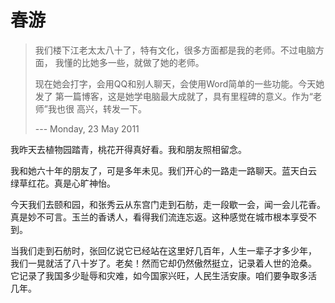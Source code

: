 # 春游

> 
> 我们楼下江老太太八十了，特有文化，很多方面都是我的老师。不过电脑方面，
> 我懂的比她多一些，就做了她的老师。
>
> 现在她会打字，会用QQ和别人聊天，会使用Word简单的一些功能。今天她发了
> 第一篇博客，这是她学电脑最大成就了，具有里程碑的意义。作为“老师”我也很
> 高兴，转发一下。
>
> --- Monday, 23 May 2011



我昨天去植物园踏青，桃花开得真好看。我和朋友照相留念。

我和她六十年的朋友了，可是多年未见。我们开心的一路走一路聊天。蓝天白云
绿草红花。真是心旷神怡。

今天我们去颐和园，和张秀云从东宫门走到石舫，走一段歇一会，闻一会儿花香。
真是妙不可言。玉兰的香诱人，看得我们流连忘返。这种感觉在城市根本享受不
到。

当我们走到石舫时，张回亿说它已经站在这里好几百年，人生一辈子才多少年，
我们一晃就活了八十岁了。老矣！然而它却仍然傲然挺立，记录着人世的沧桑。
它记录了我国多少耻辱和灾难，如今国家兴旺，人民生活安康。咱们要争取多活
几年。
